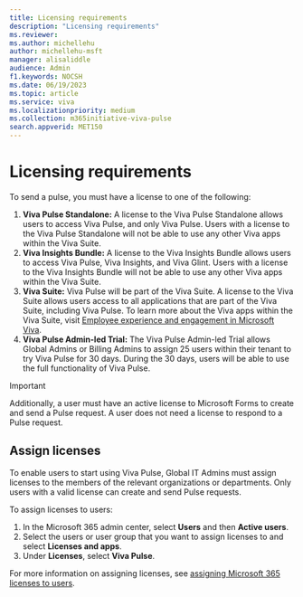 ```yaml
---
title: Licensing requirements
description: "Licensing requirements"
ms.reviewer: 
ms.author: michellehu
author: michellehu-msft
manager: alisaliddle
audience: Admin
f1.keywords: NOCSH
ms.date: 06/19/2023
ms.topic: article
ms.service: viva
ms.localizationpriority: medium
ms.collection: m365initiative-viva-pulse  
search.appverid: MET150
---
```


# Licensing requirements

To send a pulse, you must have a license to one of the following:

1. **Viva Pulse Standalone:** A license to the Viva Pulse Standalone allows users to access Viva Pulse, and only Viva Pulse. Users with a license to the Viva Pulse Standalone will not be able to use any other Viva apps within the Viva Suite.
2. **Viva Insights Bundle:** A license to the Viva Insights Bundle allows users to access Viva Pulse, Viva Insights, and Viva Glint. Users with a license to the Viva Insights Bundle will not be able to use any other Viva apps within the Viva Suite.
3. **Viva Suite:** Viva Pulse will be part of the Viva Suite. A license to the Viva Suite allows users access to all applications that are part of the Viva Suite, including Viva Pulse. To learn more about the Viva apps within the Viva Suite, visit [Employee experience and engagement in Microsoft Viva](https://www.microsoft.com/microsoft-viva).
4. **Viva Pulse Admin-led Trial:** The Viva Pulse Admin-led Trial allows Global Admins or Billing Admins to assign 25 users within their tenant to try Viva Pulse for 30 days. During the 30 days, users will be able to use the full functionality of Viva Pulse.

> [!IMPORTANT]
> Additionally, a user must have an active license to Microsoft Forms to create and send a Pulse request. A user does not need a license to respond to a Pulse request.

## Assign licenses

To enable users to start using Viva Pulse, Global IT Admins must assign licenses to the members of the relevant organizations or departments. Only users with a valid license can create and send Pulse requests.

To assign licenses to users:

1. In the Microsoft 365 admin center, select **Users** and then **Active users**.
2. Select the users or user group that you want to assign licenses to and select **Licenses and apps**.
3. Under **Licenses**, select **Viva Pulse**.

For more information on assigning licenses, see [assigning Microsoft 365 licenses to users](/microsoft-365/admin/manage/assign-licenses-to-users).
